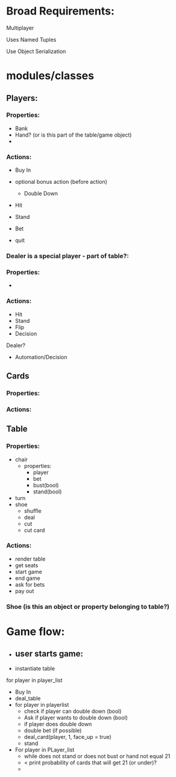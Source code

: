 
# Broad Requirements:

Multiplayer

Uses Named Tuples

Use Object Serialization

# modules/classes

## Players:
  
### Properties:
  - Bank
  - Hand? (or is this part of the table/game object)
  - 

### Actions:

- Buy In

- optional bonus action (before action)
  - Double Down

- Hit
- Stand
- Bet
- quit 

    
### Dealer is a special player - part of table?:

### Properties:
-      
### Actions:
- Hit
- Stand
- Flip
- Decision

Dealer?
- Automation/Decision



## Cards

### Properties: 

### Actions: 


## Table



### Properties:
- chair
  - properties:
    - player
    - bet
    - bust(bool)
    - stand(bool)  
- turn
- shoe
  - shuffle 
  - deal  
  - cut 
  - cut card 


### Actions:
- render table
- get seats
- start game
- end game
- ask for bets 
- pay out


### Shoe (is this an object or property belonging to table?)


# Game flow:
- user starts game:
  - 

- instantiate table

for player in player_list
- Buy In
- deal_table
- for player in playerlist
  - check if player can double down (bool)
  - Ask if player wants to double down (bool) 
  -  if player does double down
    - double bet (if possible)
    - deal_card(player, 1, face_up = true)
    - stand  
- For player in PLayer_list
  - while does not stand or does not bust or hand not equal 21
  - < print probability of cards that will get 21 (or under)?
  - 

